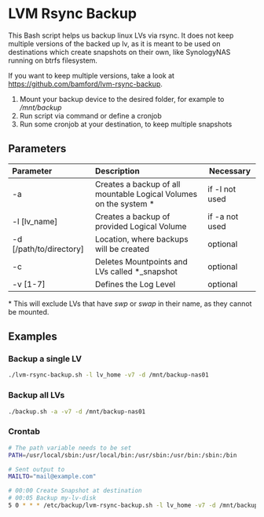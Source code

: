 # LVM Rsync Backup

This Bash script helps us backup linux LVs via rsync. It does not keep multiple versions of the backed up lv, as it is meant to be used on destinations which create snapshots on their own, like SynologyNAS running on btrfs filesystem.

If you want to keep multiple versions, take a look at <https://github.com/bamford/lvm-rsync-backup>.

1. Mount your backup device to the desired folder, for example to */mnt/backup*
2. Run script via command or define a cronjob
3. Run some cronjob at your destination, to keep multiple snapshots

## Parameters

Parameter               | Description                                                       | Necessary
:---------------------- | :---------------------------------------------------------------- | ---------       
-a                      | Creates a backup of all mountable Logical Volumes on the system * | if -l not used
-l [lv_name]            | Creates a backup of provided Logical Volume                       | if -a not used
-d [/path/to/directory] | Location, where backups will be created                           | optional
-c                      | Deletes Mountpoints and LVs called *_snapshot                     | optional
-v [1-7]                | Defines the Log Level                                             | optional

\* This will exclude LVs that have *swp* or *swap* in their name, as they cannot be mounted.

## Examples

### Backup a single LV

```bash
./lvm-rsync-backup.sh -l lv_home -v7 -d /mnt/backup-nas01
```

### Backup all LVs
```bash
./backup.sh -a -v7 -d /mnt/backup-nas01
```

### Crontab
```bash
# The path variable needs to be set
PATH=/usr/local/sbin:/usr/local/bin:/usr/sbin:/usr/bin:/sbin:/bin

# Sent output to
MAILTO="mail@example.com"

# 00:00 Create Snapshot at destination
# 00:05 Backup my-lv-disk
5 0 * * * /etc/backup/lvm-rsync-backup.sh -l lv_home -v7 -d /mnt/backup-nas01 2>&1
```